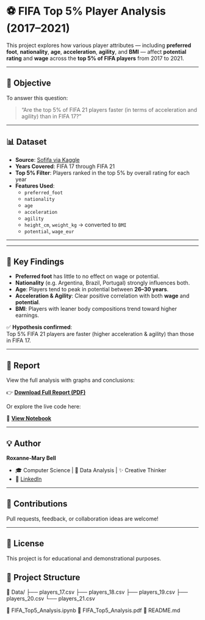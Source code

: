 # ⚽ FIFA Top 5% Player Analysis (2017–2021)

This project explores how various player attributes — including **preferred foot**, **nationality**, **age**, **acceleration**, **agility**, and **BMI** — affect **potential rating** and **wage** across the **top 5% of FIFA players** from 2017 to 2021.

---

## 🎯 Objective

To answer this question:
> “Are the top 5% of FIFA 21 players faster (in terms of acceleration and agility) than in FIFA 17?”

---

## 📊 Dataset

- **Source**: [Sofifa via Kaggle](https://www.kaggle.com/stefanoleone992/fifa-21-complete-player-dataset)
- **Years Covered**: FIFA 17 through FIFA 21
- **Top 5% Filter**: Players ranked in the top 5% by overall rating for each year
- **Features Used**:
  - `preferred_foot`
  - `nationality`
  - `age`
  - `acceleration`
  - `agility`
  - `height_cm`, `weight_kg` → converted to `BMI`
  - `potential`, `wage_eur`

---
---

## 📌 Key Findings

- **Preferred foot** has little to no effect on wage or potential.
- **Nationality** (e.g. Argentina, Brazil, Portugal) strongly influences both.
- **Age**: Players tend to peak in potential between **26–30 years**.
- **Acceleration & Agility**: Clear positive correlation with both **wage** and **potential**.
- **BMI**: Players with leaner body compositions trend toward higher earnings.

✅ **Hypothesis confirmed**:  
Top 5% FIFA 21 players are faster (higher acceleration & agility) than those in FIFA 17.

---

## 📄 Report

View the full analysis with graphs and conclusions:

👉 [**Download Full Report (PDF)**](./FIFA_Top5_Analysis.pdf)

Or explore the live code here:

🧪 [**View Notebook**](./FIFA_Top5_Analysis.ipynb)

---

## 💡 Author

**Roxanne-Mary Bell**  
- 🎓 Computer Science | 🧠 Data Analysis | ✨ Creative Thinker  
- 💼 [LinkedIn](https://www.linkedin.com/in/roxannemarybell) 

---

## 🤝 Contributions

Pull requests, feedback, or collaboration ideas are welcome!

---

## 📜 License

This project is for educational and demonstrational purposes.


## 📂 Project Structure

📁 Data/
├── players_17.csv
├── players_18.csv
├── players_19.csv
├── players_20.csv
└── players_21.csv

📄 FIFA_Top5_Analysis.ipynb
📄 FIFA_Top5_Analysis.pdf
📄 README.md

